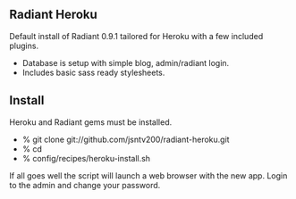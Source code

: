 ## Radiant Heroku

Default install of Radiant 0.9.1 tailored for Heroku with a few included plugins.

- Database is setup with simple blog, admin/radiant login.
- Includes basic sass ready stylesheets.


## Install

Heroku and Radiant gems must be installed.

- % git clone git://github.com/jsntv200/radiant-heroku.git <app-name>
- % cd <app-name>
- % config/recipes/heroku-install.sh

If all goes well the script will launch a web browser with the new app. Login to the admin and change your password.